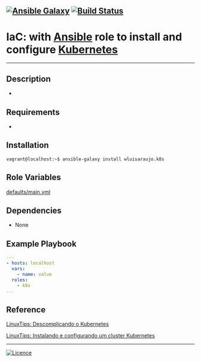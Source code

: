 [![Ansible Galaxy](https://img.shields.io/badge/Ansible%20Galaxy-Kubernetes-blue.svg)](https://galaxy.ansible.com/wluisaraujo/k8s) [![Build Status](https://travis-ci.org/wluisaraujo/ansible-role-k8s.svg?branch=master)](https://travis-ci.org/wluisaraujo/ansible-role-k8s)
---
# IaC: with [Ansible](https://www.ansible) role to install and configure [Kubernetes](https://kubernetes.io/pt/)
------------

Description
------------

 *

Requirements
------------

 *

Installation
------------

```console
vagrant@localhost:~$ ansible-galaxy install wluisaraujo.k8s
```

Role Variables
--------------

[defaults/main.yml](defaults/main.yml)

Dependencies
------------

* None

Example Playbook
----------------
```yaml
---
- hosts: localhost
  vars:
    - name: value
  roles:
    - k8s
...
```

Reference
----------------
[LinuxTips: Descomplicando o Kubernetes](https://www.linuxtips.io/blog/descomplicando-o-kubernetes-02)

[LinuxTips: Instalando e configurando um cluster Kubernetes](https://www.youtube.com/playlist?list=PLf-O3X2-mxDmXQU-mJVgeaSL7Rtejvv0S)

----------------
[![Licence](https://img.shields.io/badge/License-GPL%20v3-red.svg)](https://www.gnu.org/licenses/gpl-3.0.pt-br.html)